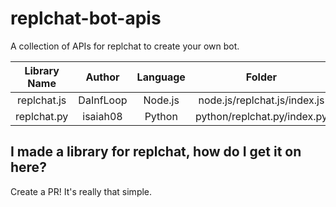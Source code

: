 # replchat-bot-apis
A collection of APIs for replchat to create your own bot.

| Library Name |   Author  | Language |            Folder            |
|:------------:|:---------:|:--------:|:----------------------------:|
|  replchat.js | DaInfLoop |  Node.js | node.js/replchat.js/index.js |
|  replchat.py |  isaiah08 |  Python  |  python/replchat.py/index.py |

## I made a library for replchat, how do I get it on here?
Create a PR! It's really that simple.
